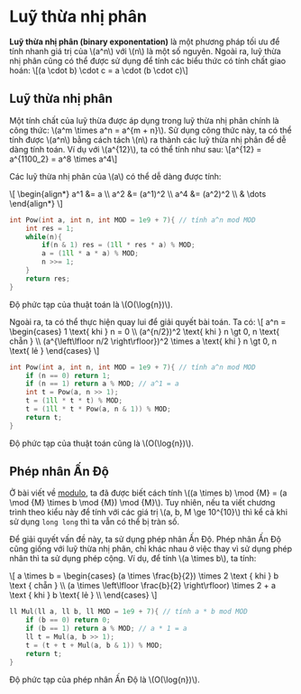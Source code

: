 # Luỹ thừa nhị phân

**Luỹ thừa nhị phân (binary exponentation)** là một phương pháp tối ưu để tính nhanh giá trị của \\(a^n\\) với \\(n\\) là một số nguyên. Ngoài ra, luỹ thừa nhị phân cũng có thể được sử dụng để tính các biểu thức có tính chất giao hoán: \\[(a \cdot b) \cdot c = a \cdot (b \cdot c)\\]

## Luỹ thừa nhị phân

Một tính chất của luỹ thừa được áp dụng trong luỹ thừa nhị phân chính là công thức: \\(a^m \times a^n = a^{m + n}\\). Sử dụng công thức này, ta có thể tính được \\(a^n\\) bằng cách tách \\(n\\) ra thành các luỹ thừa nhị phân để dễ dàng tính toán. Ví dụ với \\(a^{12}\\), ta có thể tính như sau: \\[a^{12} = a^{1100_2} = a^8 \times a^4\\]

Các luỹ thừa nhị phân của \\(a\\) có thể dễ dàng được tính: 

\\[
\begin{align*}
a^1 &= a \\\\ a^2 &= (a^1)^2 \\\\ a^4 &= (a^2)^2 \\\\ & \dots 
\end{align*}
\\]


```C++
int Pow(int a, int n, int MOD = 1e9 + 7){ // tính a^n mod MOD
	int res = 1;
	while(n){
		if(n & 1) res = (1ll * res * a) % MOD;
		a = (1ll * a * a) % MOD;
		n >>= 1;
	}
	return res;
}
``` 

Độ phức tạp của thuật toán là \\(O(\log{n})\\).

Ngoài ra, ta có thể thực hiện quay lui để giải quyết bài toán. Ta có:
\\[
a^n = \begin{cases}
1 \text{ khi } n = 0 \\\\
(a^{n/2})^2 \text{ khi } n \gt 0, n \text{ chẵn } \\\\
(a^{\left\lfloor n/2 \right\rfloor})^2 \times a \text{ khi } n \gt 0, n \text{ lẻ }
\end{cases}
\\]

```C++
int Pow(int a, int n, int MOD = 1e9 + 7){ // tính a^n mod MOD
	if (n == 0) return 1;
	if (n == 1) return a % MOD; // a^1 = a
	int t = Pow(a, n >> 1);
	t = (1ll * t * t) % MOD;
	t = (1ll * t * Pow(a, n & 1)) % MOD;
	return t;
}
```

Độ phức tạp của thuật toán cũng là \\(O(\log{n})\\).

## Phép nhân Ấn Độ

Ở bài viết về [modulo](modulo.md), ta đã được biết cách tính \\((a \times b) \mod {M} = (a \mod {M} \times b \mod {M}) \mod {M}\\). Tuy nhiên, nếu ta viết chương trình theo kiểu này để tính với các giá trị \\(a, b, M \ge 10^{10}\\) thì kể cả khi sử dụng `long long` thì ta vẫn có thể bị tràn số. 

Để giải quyết vấn đề này, ta sử dụng phép nhân Ấn Độ. Phép nhân Ấn Độ cũng giống với luỹ thừa nhị phân, chỉ khác nhau ở việc thay vì sử dụng phép nhân thì ta sử dụng phép cộng. Ví dụ, để tính \\(a \times b\\), ta tính: 

\\[
a \times b = \begin{cases}
(a \times \frac{b}{2}) \times 2 \text { khi } b \text { chẵn } \\\\
(a \times \left\lfloor \frac{b}{2} \right\rfloor) \times 2 + a \text { khi } b \text{ lẻ } \\\\
\end{cases}
\\]



```C++
ll Mul(ll a, ll b, ll MOD = 1e9 + 7){ // tính a * b mod MOD
	if (b == 0) return 0;
	if (b == 1) return a % MOD; // a * 1 = a
	ll t = Mul(a, b >> 1);
	t = (t + t + Mul(a, b & 1)) % MOD;
	return t;
}
```

Độ phức tạp của phép nhân Ấn Độ là \\(O(\log{n})\\).